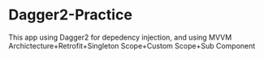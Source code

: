 # Dagger2-Practice
This app using Dagger2 for depedency injection, and using MVVM Archictecture+Retrofit+Singleton Scope+Custom Scope+Sub Component 
